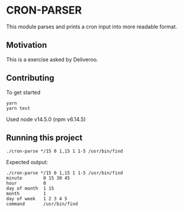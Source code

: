 # CRON-PARSER
This module parses and prints a cron input into more readable format.

## Motivation
This is a exercise asked by Deliveroo.

## Contributing

To get started
```
yarn
yarn test
```

Used node v14.5.0 (npm v6.14.5)

## Running this project
```
./cron-parse */15 0 1,15 1 1-5 /usr/bin/find
```

Expected output:
```
./cron-parse */15 0 1,15 1 1-5 /usr/bin/find
minute        0 15 30 45
hour          0
day of month  1 15
month         1
day of week   1 2 3 4 5
command       /usr/bin/find
```
